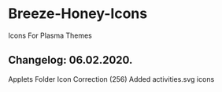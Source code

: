 # Breeze-Honey-Icons
Icons For Plasma Themes

Changelog: 06.02.2020.
----------------------

Applets Folder Icon Correction (256)
Added activities.svg icons
